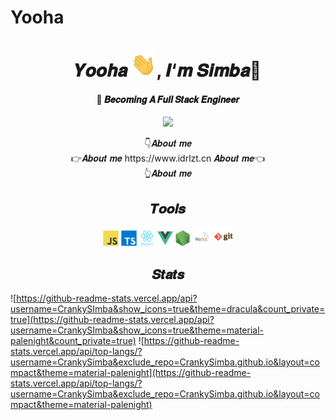 # Yooha
<h1 align="center">𝒀𝒐𝒐𝒉𝒂 <img src="https://raw.githubusercontent.com/ABSphreak/ABSphreak/master/gifs/Hi.gif" width="40px" />, 𝑰‘𝒎 𝑺𝒊𝒎𝒃𝒂🐽</h1>
<h4 align="center">🏃‍ 𝑩𝒆𝒄𝒐𝒎𝒊𝒏𝒈 𝑨 𝑭𝒖𝒍𝒍 𝑺𝒕𝒂𝒄𝒌 𝑬𝒏𝒈𝒊𝒏𝒆𝒆𝒓</h4>

<p>
  <p align="center">
    <a
      href="https://i.loli.net/2020/12/31/TPQqorCyO3uvnX4.jpg"   
      target="__blank"
    >
      <img 
        src="https://i.loli.net/2020/12/31/TPQqorCyO3uvnX4.jpg" 
        width="500"
      />
    </a>
  </p>
  
  <p align="center">
    👇𝑨𝒃𝒐𝒖𝒕 𝒎𝒆 <br />
  👉𝑨𝒃𝒐𝒖𝒕 𝒎𝒆   https://www.idrlzt.cn 𝑨𝒃𝒐𝒖𝒕 𝒎𝒆👈 <br />
    👆𝑨𝒃𝒐𝒖𝒕 𝒎𝒆
  </p>
  
</p>

<h2 align="center">𝑻𝒐𝒐𝒍𝒔</h2>
<p align="center">
  <img src="https://raw.githubusercontent.com/devicons/devicon/master/icons/javascript/javascript-original.svg" alt="javascript" width="25" height="25" />
  <img src="https://raw.githubusercontent.com/devicons/devicon/master/icons/typescript/typescript-original.svg" alt="typescript" width="25" height="25" />
  <img src="https://raw.githubusercontent.com/devicons/devicon/master/icons/react/react-original-wordmark.svg" alt="react" width="25" height="25" />
  <img src="https://raw.githubusercontent.com/github/explore/80688e429a7d4ef2fca1e82350fe8e3517d3494d/topics/vue/vue.png" width="25" height="25" />
  <img src="https://raw.githubusercontent.com/github/explore/80688e429a7d4ef2fca1e82350fe8e3517d3494d/topics/nodejs/nodejs.png" width="25" height="25" />
  <img src="https://raw.githubusercontent.com/github/explore/80688e429a7d4ef2fca1e82350fe8e3517d3494d/topics/mysql/mysql.png" width="30" height="30" />
  <img src="https://raw.githubusercontent.com/github/explore/80688e429a7d4ef2fca1e82350fe8e3517d3494d/topics/git/git.png" width="30" height="30" />
</p>


<h2 align="center">𝑺𝒕𝒂𝒕𝒔</h2>  

![https://github-readme-stats.vercel.app/api?username=CrankySImba&show_icons=true&theme=dracula&count_private=true](https://github-readme-stats.vercel.app/api?username=CrankySImba&show_icons=true&theme=material-palenight&count_private=true)
![https://github-readme-stats.vercel.app/api/top-langs/?username=CrankySimba&exclude_repo=CrankySimba.github.io&layout=compact&theme=material-palenight](https://github-readme-stats.vercel.app/api/top-langs/?username=CrankySimba&exclude_repo=CrankySimba.github.io&layout=compact&theme=material-palenight)

<!--
**CrankySimba/CrankySimba** is a ✨ _special_ ✨ repository because its `README.md` (this file) appears on your GitHub profile.

Here are some ideas to get you started:

- 🔭 I’m currently working on ...
- 🌱 I’m currently learning ...
- 👯 I’m looking to collaborate on ...
- 🤔 I’m looking for help with ...
- 💬 Ask me about ...
- 📫 How to reach me: ...
- 😄 Pronouns: ...
- ⚡ Fun fact: ...
-->

